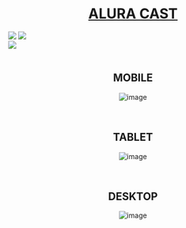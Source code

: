 <h1 align="center"> <a href="https://alura-books-olive.vercel.app/" target="_blank" rel="noopener noreferrer">ALURA CAST</a></h1>

<div>
  <img src="https://img.shields.io/badge/HTML-239120?style=for-the-badge&logo=html5&logoColor=white">
  <img src="https://img.shields.io/badge/CSS-239120?&style=for-the-badge&logo=css3&logoColor=white">
  <br>
  <img src="https://img.shields.io/badge/Made%20for-VSCode-1f425f.svg">
</div><br>

<div align="center">
  <h2>MOBILE</h2>

  ![image](https://user-images.githubusercontent.com/31187727/228088218-bde733c4-4514-4a6f-b7b4-1ef29a8a5646.png)

  <br>
  <h2>TABLET</h2>

  ![image](https://user-images.githubusercontent.com/31187727/228088157-c03bfd0b-a382-422e-8507-ae8835626ee6.png)

  <br>
  <h2>DESKTOP</h2>

 ![image](https://user-images.githubusercontent.com/31187727/228088089-1117f97e-0d07-459c-bb84-6e5db5555c46.png)

</div>
